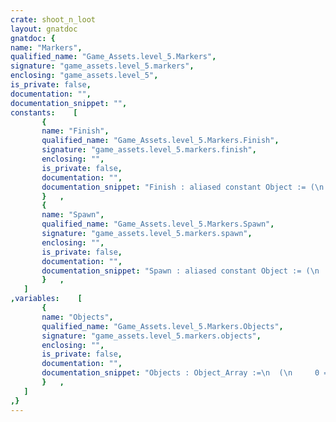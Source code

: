 ```yaml
---
crate: shoot_n_loot
layout: gnatdoc
gnatdoc: {
name: "Markers",
qualified_name: "Game_Assets.level_5.Markers",
signature: "game_assets.level_5.markers",
enclosing: "game_assets.level_5",
is_private: false,
documentation: "",
documentation_snippet: "",
constants:    [
       {
       name: "Finish",
       qualified_name: "Game_Assets.level_5.Markers.Finish",
       signature: "game_assets.level_5.markers.finish",
       enclosing: "",
       is_private: false,
       documentation: "",
       documentation_snippet: "Finish : aliased constant Object := (\n  Kind => POINT_OBJ,\n  Id   =>  19,\n  Name => new String'(\"Finish\"),\n  X    =>  1.52000E+02,\n  Y    =>  9.60000E+01,\n  Width =>  8.00000E+00,\n  Height =>  8.00000E+00,\n  Flip_Vertical => FALSE,\n  Flip_Horizontal => FALSE,\n  Tile_Id =>  50,\n  Str => null\n  );",
       }   ,
       {
       name: "Spawn",
       qualified_name: "Game_Assets.level_5.Markers.Spawn",
       signature: "game_assets.level_5.markers.spawn",
       enclosing: "",
       is_private: false,
       documentation: "",
       documentation_snippet: "Spawn : aliased constant Object := (\n  Kind => POINT_OBJ,\n  Id   =>  12,\n  Name => new String'(\"Spawn\"),\n  X    =>  8.00000E+00,\n  Y    =>  6.40000E+01,\n  Width =>  8.00000E+00,\n  Height =>  8.00000E+00,\n  Flip_Vertical => FALSE,\n  Flip_Horizontal => TRUE,\n  Tile_Id =>  4,\n  Str => null\n  );",
       }   ,
   ]
,variables:    [
       {
       name: "Objects",
       qualified_name: "Game_Assets.level_5.Markers.Objects",
       signature: "game_assets.level_5.markers.objects",
       enclosing: "",
       is_private: false,
       documentation: "",
       documentation_snippet: "Objects : Object_Array :=\n  (\n     0 => (\n      Kind => POINT_OBJ,\n      Id   =>  12,\n      Name => new String'(\"Spawn\"),\n      X    =>  8.00000E+00,\n      Y    =>  6.40000E+01,\n      Width =>  8.00000E+00,\n      Height =>  8.00000E+00,\n      Flip_Vertical => FALSE,\n      Flip_Horizontal => TRUE,\n      Tile_Id =>  4,\n      Str => null\n    ),\n     1 => (\n      Kind => POINT_OBJ,\n      Id   =>  19,\n      Name => new String'(\"Finish\"),\n      X    =>  1.52000E+02,\n      Y    =>  9.60000E+01,\n      Width =>  8.00000E+00,\n      Height =>  8.00000E+00,\n      Flip_Vertical => FALSE,\n      Flip_Horizontal => FALSE,\n      Tile_Id =>  50,\n      Str => null\n    )\n  );",
       }   ,
   ]
,}
---
```

